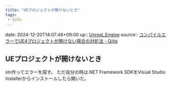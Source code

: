 ```yaml
---
title: "UEプロジェクトが開けないとき"
tags:
 - Info
---
```


date: 2024-12-20T14:07:46+09:00
up:: [Unreal_Engine](../Bar/App/Unreal_Engine.md)
source:: [コンパイルエラーでUE4プロジェクトが開けない場合の対処法 - Qiita](https://qiita.com/chano2/items/517157c412ce5b03e905)

## UEプロジェクトが開けないとき
sln作ってエラーを探す。
ただ自分の時は.NET Framework SDKをVisual Studio Installerからインストールしたら開いた。

